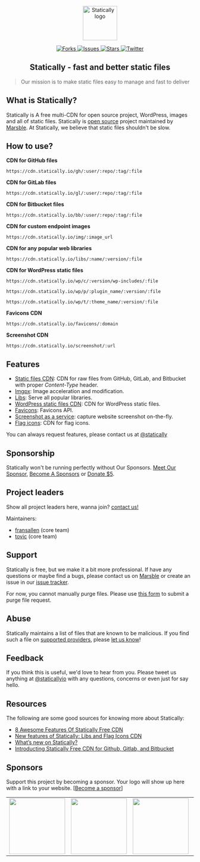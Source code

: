 <p align="center"><a class="clear" href="https://statically.io/" target="_blank"><img width="92" src="https://cdn.statically.io/img/statically.io/static/images/statically.png?w=92" alt="Statically logo"></a></p>

<p class="statically-badge" align="center">
    <a href="https://github.com/marsble/statically/network" target="_blank">
        <img src="https://cdn.statically.io/badges/github/forks/marsble/statically.svg?style=social" alt="Forks">
    </a>
    <a href="https://github.com/marsble/statically/issues" target="_blank">
        <img src="https://cdn.statically.io/badges/github/issues/marsble/statically.svg?style=social" alt="Issues">
    </a>
    <a href="https://github.com/marsble/statically/stargazers" target="_blank">
        <img src="https://cdn.statically.io/badges/github/stars/marsble/statically.svg?style=social" alt="Stars">
    </a>
    <a href="https://twitter.com/staticallyio" target="_blank">
        <img src="https://cdn.statically.io/badges/twitter/follow/staticallyio.svg?label=Follow&style=social" alt="Twitter">
    </a>
</p>

<h2 align="center">
    Statically - fast and better static files
</h2>

> Our mission is to make static files easy to manage and fast to deliver

What is Statically?
------------------

Statically is A free multi-CDN for open source project, WordPress, images and all of static files. Statically is [open source](https://github.com/marsble/statically) project maintained by [Marsble](https://marsble.com/). At Statically, we believe that static files shouldn't be slow.

How to use?
-----

**CDN for GitHub files**

`https://cdn.statically.io/gh/:user/:repo/:tag/:file`

**CDN for GitLab files**

`https://cdn.statically.io/gl/:user/:repo/:tag/:file`

**CDN for Bitbucket files**

`https://cdn.statically.io/bb/:user/:repo/:tag/:file`

**CDN for custom endpoint images**

`https://cdn.statically.io/img/:image_url`

**CDN for any popular web libraries**

`https://cdn.statically.io/libs/:name/:version/:file`

**CDN for WordPress static files**

`https://cdn.statically.io/wp/c/:version/wp-includes/:file`

`https://cdn.statically.io/wp/p/:plugin_name/:version/:file`

`https://cdn.statically.io/wp/t/:theme_name/:version/:file`

**Favicons CDN**

`https://cdn.statically.io/favicons/:domain`

**Screenshot CDN**

`https://cdn.statically.io/screenshot/:url`

Features
--------

- [Static files CDN](https://statically.io): CDN for raw files from GitHub, GitLab, and Bitbucket with proper *Content-Type* header.
- [Imgpx](https://statically.io/imgpx): Image acceleration and modification.
- [Libs](https://marsble.com/t/125): Serve all popular libraries.
- [WordPress static files CDN](https://statically.io): CDN for WordPress static files.
- [Favicons](https://statically.io/favicons): Favicons API.
- [Screenshot as a service](https://statically.io/screenshot): capture website screenshot on-the-fly.
- [Flag icons](https://marsble.com/t/125): CDN for flag icons.

You can always request features, please contact us at [@statically](https://marsble.com/u/statically)

Sponsorship
-----------

Statically won't be running perfectly without Our Sponsors. [Meet Our Sponsor](https://statically.io/sponsors), [Become A Sponsors](https://statically.io/become-a-sponsors) or [Donate $5](https://statically.io/donate).

Project leaders
---------------

Show all project leaders here, wanna join? [contact us!](https://statically.io/contact?subject=Join%20The%20Team)

Maintainers:

- [fransallen](https://github.com/fransallen) (core team)
- [tovic](https://github.com/tovic) (core team)

Support
-------

Statically is free, but we make it a bit more professional. If have any questions or maybe find a bugs, please contact us on [Marsble](https://marsble.com/u/statically) or create an issue in our [issue tracker](https://github.com/marsble/statically/issues).

For now, you cannot manually purge files. Please use [this form](https://docs.google.com/forms/d/e/1FAIpQLSeaBwAE4D3lee-h0LzfO4t2KUvgwTSOT3GomLo1DPNmWp8X1Q/viewform) to submit a purge file request.

Abuse
-----

Statically maintains a list of files that are known to be malicious. If you find such a file on [supported providers](https://statically.io/network#supported-providers), please [let us know](https://statically.io/contact?subject=Abuse)!

Feedback
--------

If you think this is useful, we'd love to hear from you. Please tweet us anything at [@staticallyio](https://twitter.com/staticallyio) with any questions, concerns or even just for say hello.

Resources
---------

The following are some good sources for knowing more about Statically:

*   [8 Awesome Features Of Statically Free CDN](https://blog.runcloud.io/staticaly/)
*   [New features of Statically: Libs and Flag Icons CDN](https://marsble.com/t/125)
*   [What’s new on Statically?](https://marsble.com/t/104)
*   [Introducting Statically Free CDN for Github, Gitlab, and Bitbucket](https://marsble.com/t/23)

Sponsors
--------------------------------------

Support this project by becoming a sponsor. Your logo will show up here with a link to your website. [[Become a sponsor](https://statically.io/become-a-sponsor)]

<!--platinum start-->
<table class="about-optimus" align="center">
  <tbody>
    <tr>
      <td align="center" valign="middle">
        <a class="clear" href="https://www.cloudflare.com/?utm_source=statically.io&utm_medium=Logo&utm_campaign=Sponsor%20link" target="_blank">
          <img width="150px" src="https://statically.io/static/images/sponsors/cloudflare.png">
        </a>
      </td>
      <td align="center" valign="middle">
      <a class="clear" href="https://www.cdn77.com/?utm_source=statically.io&utm_medium=Logo&utm_campaign=Sponsor%20link" target="_blank">
        <img width="150px" src="https://statically.io/static/images/sponsors/cdn77.png">
      </a>
      </td>
      <td align="center" valign="middle">
        <a class="clear" href="https://www.fastly.com/?utm_source=statically.io&utm_medium=Logo&utm_campaign=Sponsor%20link" target="_blank">
          <img width="150px" src="https://statically.io/static/images/sponsors/fastly.png">
        </a>
      </td>
      <td align="center" valign="middle">
        <a class="clear" href="https://www.bunnycdn.com/?utm_source=statically.io&utm_medium=Logo&utm_campaign=Sponsor%20link" target="_blank">
          <img width="150px" src="https://statically.io/static/images/sponsors/bunnycdn.png">
        </a>
      </td>
      <td align="center" valign="middle">
        <a class="clear" href="https://www.dediserve.com/?utm_source=statically.io&utm_medium=Logo&utm_campaign=Sponsor%20link" target="_blank">
          <img width="150px" src="https://statically.io/static/images/sponsors/dediserve-dark.svg">
        </a>
      </td>
      <td align="center" valign="middle">
        <a class="clear" href="https://runcloud.io/?utm_source=statically.io&utm_medium=Logo&utm_campaign=Sponsor%20link" target="_blank">
          <img width="150px" src="https://statically.io/static/images/sponsors/runcloud.png">
        </a>
      </td>
    </tr>
  </tbody>
</table>
<!--platinum end-->
